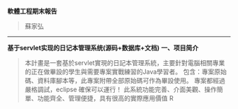 __軟體工程期末報告__
>蘇家弘
---
__基于servlet实现的日记本管理系统(源码+数据库+文档)__
__一、项目简介__
>本計畫是一套基於servlet實現的日記本管理系統，主要針對電腦相關專業的正在做畢設的學生與需要專案實戰練習的Java學習者。 包含：專案原始碼、資料庫腳本等，此專案附帶全部原始碼可作為畢設使用。 專案都經過嚴格調試，eclipse 確保可以運行！ 此系統功能完善、介面美觀、操作簡單、功能齊全、管理便捷，具有很高的實際應用價值
R
